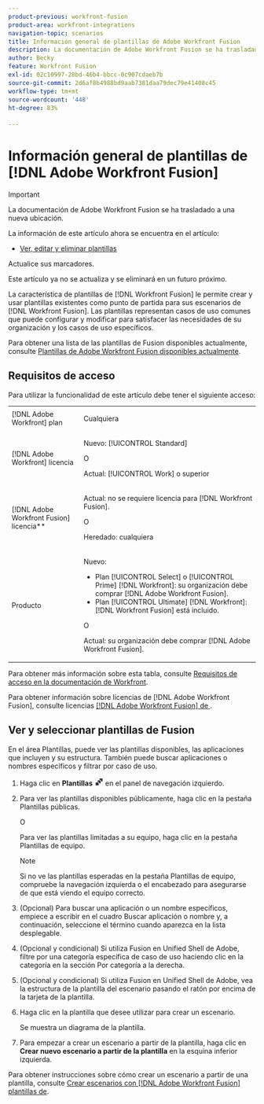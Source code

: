 ```yaml
---
product-previous: workfront-fusion
product-area: workfront-integrations
navigation-topic: scenarios
title: Información general de plantillas de Adobe Workfront Fusion
description: La documentación de Adobe Workfront Fusion se ha trasladado a una nueva ubicación. Este artículo ha quedado obsoleto, pero contiene un vínculo al nuevo artículo que cubre esta funcionalidad.
author: Becky
feature: Workfront Fusion
exl-id: 02c10997-28bd-46b4-bbcc-0c907cdaeb7b
source-git-commit: 2d6af8b4988bd9aab7381daa79dec79e41408c45
workflow-type: tm+mt
source-wordcount: '448'
ht-degree: 83%

---
```


# Información general de plantillas de [!DNL Adobe Workfront Fusion]

>[!IMPORTANT]
>
>La documentación de Adobe Workfront Fusion se ha trasladado a una nueva ubicación.
>
>La información de este artículo ahora se encuentra en el artículo:
>
>* [Ver, editar y eliminar plantillas](https://experienceleague.adobe.com/docs/workfront-fusion/using/create-and-manage-templates/view-edit-and-delete-fusion-templates.html)
>
>Actualice sus marcadores.
>
>Este artículo ya no se actualiza y se eliminará en un futuro próximo.

La característica de plantillas de [!DNL Workfront Fusion] le permite crear y usar plantillas existentes como punto de partida para sus escenarios de [!DNL Workfront Fusion]. Las plantillas representan casos de uso comunes que puede configurar y modificar para satisfacer las necesidades de su organización y los casos de uso específicos.

Para obtener una lista de las plantillas de Fusion disponibles actualmente, consulte [Plantillas de Adobe Workfront Fusion disponibles actualmente](/help/quicksilver/workfront-fusion/scenarios/templates/currently-available-fusion-templates.md).

## Requisitos de acceso

Para utilizar la funcionalidad de este artículo debe tener el siguiente acceso:

<table style="table-layout:auto"> 
 <col>  
 <col>  
 <tbody>  
  <tr>  
   <td role="rowheader">[!DNL Adobe Workfront] plan</td>  
   <td> <p>Cualquiera</p> </td>  
  </tr>  
  <tr data-mc-conditions="">  
   <td role="rowheader">[!DNL Adobe Workfront] licencia</td>  
   <td> <p>Nuevo: [!UICONTROL Standard]</p><p>O</p><p>Actual: [!UICONTROL Work] o superior</p> </td>  
  </tr>  
  <tr>  
   <td role="rowheader">[!DNL Adobe Workfront Fusion] licencia**</td>  
   <td> 
   <p>Actual: no se requiere licencia para [!DNL Workfront Fusion].</p> 
   <p>O</p> 
   <p>Heredado: cualquiera </p> 
   </td>  
  </tr>  
  <tr>  
   <td role="rowheader">Producto</td>  
   <td> 
   <p>Nuevo:</p> <ul><li>Plan [!UICONTROL Select] o [!UICONTROL Prime] [!DNL Workfront]: su organización debe comprar [!DNL Adobe Workfront Fusion].</li><li>Plan [!UICONTROL Ultimate] [!DNL Workfront]: [!DNL Workfront Fusion] está incluido.</li></ul> 
   <p>O</p> 
   <p>Actual: su organización debe comprar [!DNL Adobe Workfront Fusion].</p> 
   </td>  
  </tr> 
 </tbody>  
</table>

Para obtener más información sobre esta tabla, consulte [Requisitos de acceso en la documentación de Workfront](/help/quicksilver/administration-and-setup/add-users/access-levels-and-object-permissions/access-level-requirements-in-documentation.md).

Para obtener información sobre licencias de [!DNL Adobe Workfront Fusion], consulte licencias [[!DNL Adobe Workfront Fusion]  de ](/help/quicksilver/workfront-fusion/get-started/license-automation-vs-integration.md).

## Ver y seleccionar plantillas de Fusion

En el área Plantillas, puede ver las plantillas disponibles, las aplicaciones que incluyen y su estructura. También puede buscar aplicaciones o nombres específicos y filtrar por caso de uso.

1. Haga clic en **Plantillas** ![Icono de plantilla](assets/fusion-template-icon.png) en el panel de navegación izquierdo.
1. Para ver las plantillas disponibles públicamente, haga clic en la pestaña Plantillas públicas.

   O

   Para ver las plantillas limitadas a su equipo, haga clic en la pestaña Plantillas de equipo.

   >[!NOTE]
   >
   >Si no ve las plantillas esperadas en la pestaña Plantillas de equipo, compruebe la navegación izquierda o el encabezado para asegurarse de que está viendo el equipo correcto.
1. (Opcional) Para buscar una aplicación o un nombre específicos, empiece a escribir en el cuadro Buscar aplicación o nombre y, a continuación, seleccione el término cuando aparezca en la lista desplegable.
1. (Opcional y condicional) Si utiliza Fusion en Unified Shell de Adobe, filtre por una categoría específica de caso de uso haciendo clic en la categoría en la sección Por categoría a la derecha.
1. (Opcional y condicional) Si utiliza Fusion en Unified Shell de Adobe, vea la estructura de la plantilla del escenario pasando el ratón por encima de la tarjeta de la plantilla.
1. Haga clic en la plantilla que desee utilizar para crear un escenario.

   Se muestra un diagrama de la plantilla.

1. Para empezar a crear un escenario a partir de la plantilla, haga clic en **Crear nuevo escenario a partir de la plantilla** en la esquina inferior izquierda.

Para obtener instrucciones sobre cómo crear un escenario a partir de una plantilla, consulte [Crear escenarios con [!DNL Adobe Workfront Fusion] plantillas de](/help/quicksilver/workfront-fusion/scenarios/templates/create-scenarios-with-fusion-templates.md).
